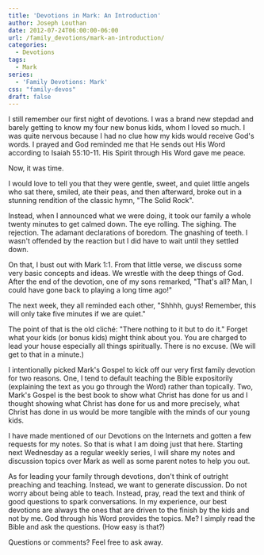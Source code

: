 ```yaml
---
title: 'Devotions in Mark: An Introduction'
author: Joseph Louthan
date: 2012-07-24T06:00:00-06:00
url: /family_devotions/mark-an-introduction/
categories:
  - Devotions
tags:
  - Mark
series:
  - 'Family Devotions: Mark'
css: "family-devos"
draft: false
---
```

I still remember our first night of devotions. I was a brand new stepdad and barely getting to know my four new bonus kids, whom I loved so much. I was quite nervous because I had no clue how my kids would receive God's words. I prayed and God reminded me that He sends out His Word according to Isaiah 55:10-11. His Spirit through His Word gave me peace.

Now, it was time.

I would love to tell you that they were gentle, sweet, and quiet little angels who sat there, smiled, ate their peas, and then afterward, broke out in a stunning rendition of the classic hymn, "The Solid Rock".

Instead, when I announced what we were doing, it took our family a whole twenty minutes to get calmed down. The eye rolling. The sighing. The rejection. The adamant declarations of boredom. The gnashing of teeth. I wasn't offended by the reaction but I did have to wait until they settled down.

On that, I bust out with Mark 1:1. From that little verse, we discuss some very basic concepts and ideas. We wrestle with the deep things of God. After the end of the devotion, one of my sons remarked, "That's all? Man, I could have gone back to playing a long time ago!"

The next week, they all reminded each other, "Shhhh, guys! Remember, this will only take five minutes if we are quiet."

The point of that is the old cliché: "There nothing to it but to do it." Forget what your kids (or bonus kids) might think about you. You are charged to lead your house especially all things spiritually. There is no excuse. (We will get to that in a minute.)

I intentionally picked Mark's Gospel to kick off our very first family devotion for two reasons. One, I tend to default teaching the Bible expositorily (explaining the text as you go through the Word) rather than topically. Two, Mark's Gospel is the best book to show what Christ has done for us and I thought showing what Christ has done for us and more precisely, what Christ has done in us would be more tangible with the minds of our young kids.

I have made mentioned of our Devotions on the Internets and gotten a few requests for my notes. So that is what I am doing just that here. Starting next Wednesday as a regular weekly series, I will share my notes and discussion topics over Mark as well as some parent notes to help you out.

As for leading your family through devotions, don't think of outright preaching and teaching. Instead, we want to generate discussion. Do not worry about being able to teach. Instead, pray, read the text and think of good questions to spark conversations. In my experience, our best devotions are always the ones that are driven to the finish by the kids and not by me. God through his Word provides the topics. Me? I simply read the Bible and ask the questions. (How easy is that?)

Questions or comments? Feel free to ask away.
